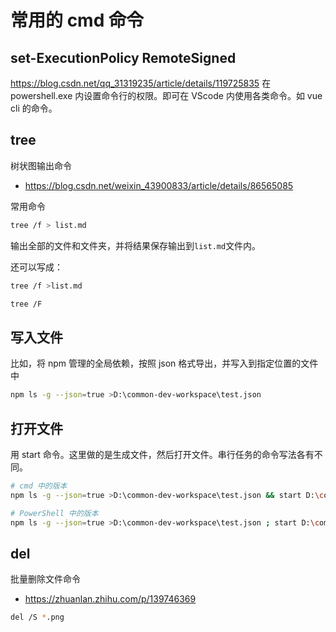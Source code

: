 # 常用的 cmd 命令

## set-ExecutionPolicy RemoteSigned

https://blog.csdn.net/qq_31319235/article/details/119725835
在 powershell.exe 内设置命令行的权限。即可在 VScode 内使用各类命令。如 vue cli 的命令。

## tree

树状图输出命令

- https://blog.csdn.net/weixin_43900833/article/details/86565085

常用命令

```bash
tree /f > list.md
```

输出全部的文件和文件夹，并将结果保存输出到`list.md`文件内。

还可以写成：

```bash
tree /f >list.md
```

```sh
tree /F
```

## 写入文件

比如，将 npm 管理的全局依赖，按照 json 格式导出，并写入到指定位置的文件中

```bash
npm ls -g --json=true >D:\common-dev-workspace\test.json
```

## 打开文件

用 start 命令。这里做的是生成文件，然后打开文件。串行任务的命令写法各有不同。

```bash
# cmd 中的版本
npm ls -g --json=true >D:\common-dev-workspace\test.json && start D:\common-dev-workspace\test.json

# PowerShell 中的版本
npm ls -g --json=true >D:\common-dev-workspace\test.json ; start D:\common-dev-workspace\test.json
```

## del

批量删除文件命令

- https://zhuanlan.zhihu.com/p/139746369

```bash
del /S *.png
```
